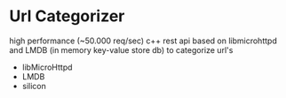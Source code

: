 # Url Categorizer

high performance (~50.000 req/sec) c++ rest api based on libmicrohttpd and LMDB (in memory key-value store db) to categorize url's 

- libMicroHttpd
- LMDB
- silicon
